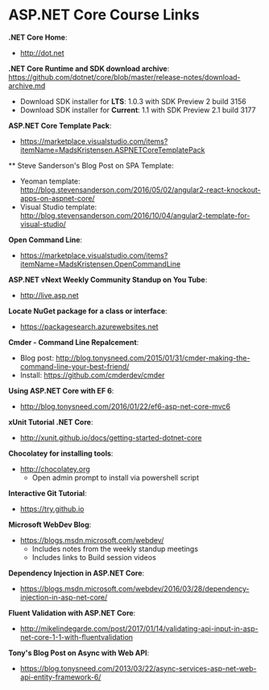 # ASP.NET Core Course Links

**.NET Core Home**:
- <http://dot.net>

**.NET Core Runtime and SDK download archive**:  
<https://github.com/dotnet/core/blob/master/release-notes/download-archive.md>
- Download SDK installer for **LTS**: 1.0.3 with SDK Preview 2 build 3156
- Download SDK installer for **Current**: 1.1 with SDK Preview 2.1 build 3177

**ASP.NET Core Template Pack**:
- <https://marketplace.visualstudio.com/items?itemName=MadsKristensen.ASPNETCoreTemplatePack>

** Steve Sanderson's Blog Post on SPA Template:
- Yeoman template: <http://blog.stevensanderson.com/2016/05/02/angular2-react-knockout-apps-on-aspnet-core/>
- Visual Studio template: <http://blog.stevensanderson.com/2016/10/04/angular2-template-for-visual-studio/>

**Open Command Line**:
- <https://marketplace.visualstudio.com/items?itemName=MadsKristensen.OpenCommandLine>

**ASP.NET vNext Weekly Community Standup on You Tube**:
- <http://live.asp.net>

**Locate NuGet package for a class or interface**:
- <https://packagesearch.azurewebsites.net>

**Cmder - Command Line Repalcement**:
- Blog post: <http://blog.tonysneed.com/2015/01/31/cmder-making-the-command-line-your-best-friend/>
- Install: <https://github.com/cmderdev/cmder>

**Using ASP.NET Core with EF 6**:
- <http://blog.tonysneed.com/2016/01/22/ef6-asp-net-core-mvc6>

**xUnit Tutorial .NET Core**:
- <http://xunit.github.io/docs/getting-started-dotnet-core>

**Chocolatey for installing tools**:
- <http://chocolatey.org>
    - Open admin prompt to install via powershell script

**Interactive Git Tutorial**:
- <https://try.github.io>

**Microsoft WebDev Blog**:
- <https://blogs.msdn.microsoft.com/webdev/>
    - Includes notes from the weekly standup meetings
    - Includes links to Build session videos

**Dependency Injection in ASP.NET Core**:
- <https://blogs.msdn.microsoft.com/webdev/2016/03/28/dependency-injection-in-asp-net-core/>

**Fluent Validation with ASP.NET Core**:
- <http://mikelindegarde.com/post/2017/01/14/validating-api-input-in-asp-net-core-1-1-with-fluentvalidation>

**Tony's Blog Post on Async with Web API**:
- <https://blog.tonysneed.com/2013/03/22/async-services-asp-net-web-api-entity-framework-6/>
